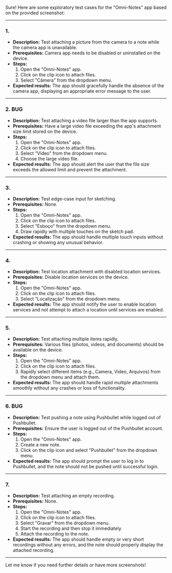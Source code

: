 Sure! Here are some exploratory test cases for the "Omni-Notes" app based on the provided screenshot:

---

### 1.
- **Description:** Test attaching a picture from the camera to a note while the camera app is unavailable.
- **Prerequisites:** Camera app needs to be disabled or uninstalled on the device.
- **Steps:**
  1. Open the "Omni-Notes" app.
  2. Click on the clip icon to attach files.
  3. Select "Câmera" from the dropdown menu.
- **Expected results:** The app should gracefully handle the absence of the camera app, displaying an appropriate error message to the user.

---

### 2. BUG
- **Description:** Test attaching a video file larger than the app supports.
- **Prerequisites:** Have a large video file exceeding the app's attachment size limit stored on the device.
- **Steps:**
  1. Open the "Omni-Notes" app.
  2. Click on the clip icon to attach files.
  3. Select "Vídeo" from the dropdown menu.
  4. Choose the large video file.
- **Expected results:** The app should alert the user that the file size exceeds the allowed limit and prevent the attachment.

---

### 3.
- **Description:** Test edge-case input for sketching.
- **Prerequisites:** None.
- **Steps:**
  1. Open the "Omni-Notes" app.
  2. Click on the clip icon to attach files.
  3. Select "Esboço" from the dropdown menu.
  4. Draw rapidly with multiple touches on the sketch pad.
- **Expected results:** The app should handle multiple touch inputs without crashing or showing any unusual behavior.

---

### 4.
- **Description:** Test location attachment with disabled location services.
- **Prerequisites:** Disable location services on the device.
- **Steps:**
  1. Open the "Omni-Notes" app.
  2. Click on the clip icon to attach files.
  3. Select "Localização" from the dropdown menu.
- **Expected results:** The app should notify the user to enable location services and not attempt to attach a location until services are enabled.

---

### 5.
- **Description:** Test attaching multiple items rapidly.
- **Prerequisites:** Various files (photos, videos, and documents) should be available on the device.
- **Steps:**
  1. Open the "Omni-Notes" app.
  2. Click on the clip icon to attach files.
  3. Rapidly select different items (e.g., Camera, Video, Arquivos) from the dropdown menu and attach them.
- **Expected results:** The app should handle rapid multiple attachments smoothly without any crashes or loss of functionality.

---

### 6. BUG
- **Description:** Test pushing a note using Pushbullet while logged out of Pushbullet.
- **Prerequisites:** Ensure the user is logged out of the Pushbullet account.
- **Steps:**
  1. Open the "Omni-Notes" app.
  2. Create a new note.
  3. Click on the clip icon and select "Pushbullet" from the dropdown menu.
- **Expected results:** The app should prompt the user to log in to Pushbullet, and the note should not be pushed until successful login.

---

### 7.
- **Description:** Test attaching an empty recording.
- **Prerequisites:** None.
- **Steps:**
  1. Open the "Omni-Notes" app.
  2. Click on the clip icon to attach files.
  3. Select "Gravar" from the dropdown menu.
  4. Start the recording and then stop it immediately.
  5. Attach the recording to the note.
- **Expected results:** The app should handle empty or very short recordings without any errors, and the note should properly display the attached recording.

---

Let me know if you need further details or have more screenshots!